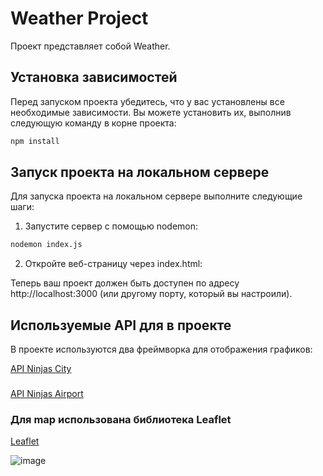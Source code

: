 # Weather Project

Проект представляет собой Weather.

## Установка зависимостей

Перед запуском проекта убедитесь, что у вас установлены все необходимые зависимости. Вы можете установить их, выполнив следующую команду в корне проекта:

```bash
npm install
```

## Запуск проекта на локальном сервере
Для запуска проекта на локальном сервере выполните следующие шаги:

1. Запустите сервер с помощью nodemon:
```bash
nodemon index.js
```

2. Откройте веб-страницу через index.html:
   
Теперь ваш проект должен быть доступен по адресу http://localhost:3000 (или другому порту, который вы настроили).

## Используемые API для в проекте
В проекте используются два фреймворка для отображения графиков:

[API Ninjas City](https://api-ninjas.com/api/city)
###
[API Ninjas Airport](https://api-ninjas.com/api/airports)

### Для map использована библиотека Leaflet
[Leaflet](https://leafletjs.com/index.html)

![image](https://github.com/johnsukadoe/weatherBACK/assets/116514476/4b928622-c7be-4e72-a742-b16d33d36590)



